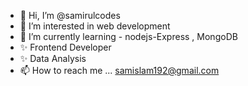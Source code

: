 - 👋 Hi, I’m @samirulcodes
- 👀 I’m interested in web development 
- 🌱 I’m currently learning - nodejs-Express , MongoDB
- ✨ Frontend Developer
- ✨ Data Analysis
- 📫 How to reach me ... samislam192@gmail.com

<!---
samirulcodes/samirulcodes is a ✨ special ✨ repository because its `README.md` (this file) appears on your GitHub profile.
You can click the Preview link to take a look at your changes.
--->
